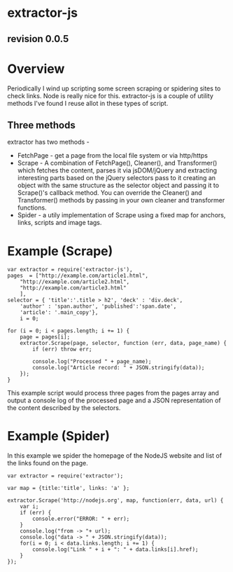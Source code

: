 extractor-js
============
revision 0.0.5
--------------

# Overview

Periodically I wind up scripting some screen scraping or spidering sites to check links.  Node is really nice for this.
extractor-js is a couple of utility methods I've found I reuse allot in these types of script.

## Three methods

extractor has two methods -

* FetchPage - get a page from the local file system or via http/https
* Scrape - A combination of FetchPage(), Cleaner(), and Transformer() which fetches the content, parses it via 
 jsDOM/jQuery and extracting interesting parts based on the jQuery selectors pass to it creating an object with 
the same structure as the selector object and passing it to Scrape()'s callback method. You can override the Cleaner()
and Transformer() methods by passing in your own cleaner and transformer functions.
* Spider - a utily implementation of Scrape using a fixed map for anchors, links, scripts and image tags.

# Example (Scrape)

	var extractor = require('extractor-js'),
	pages  = ["http://example.com/article1.html", 
		"http://example.com/article2.html",
		"http://example.com/article3.html"
		],
	selector = { 'title':'.title > h2', 'deck' : 'div.deck',
		'author' : 'span.author', 'published':'span.date',
		'article': '.main_copy'},
		i = 0;
	
	for (i = 0; i < pages.length; i += 1) {
		page = pages[i];
		extractor.Scrape(page, selector, function (err, data, page_name) {
			if (err) throw err;
			
			console.log("Processed " + page_name);
			console.log("Article record: " + JSON.stringify(data));
		});
	}
	

This example script would process three pages from the pages array and output a console log of the processed page 
and a JSON representation of the content described by the selectors.

# Example (Spider)

In this example we spider the homepage of the NodeJS website and list of the links found on the page.

	var extractor = require('extractor');

	var map = {title:'title', links: 'a' };

	extractor.Scrape('http://nodejs.org', map, function(err, data, url) {
		var i;
		if (err) {
			console.error("ERROR: " + err);
		}
		console.log("from -> "+ url);
		console.log("data -> " + JSON.stringify(data));
		for(i = 0; i < data.links.length; i += 1) {
			console.log("Link " + i + ": " + data.links[i].href);
		}
	});

